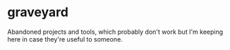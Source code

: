# graveyard

Abandoned projects and tools, which probably don't work but I'm keeping here in case they're useful to someone.



